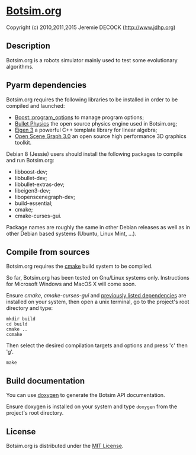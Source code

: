 # [Botsim.org](http://www.jdhp.org/projects_en.html#botsim)

Copyright (c) 2010,2011,2015 Jeremie DECOCK (http://www.jdhp.org)

## Description

Botsim.org is a robots simulator mainly used to test some evolutionary
algorithms. 

## <a name="sed_dependencies"></a>Pyarm dependencies

Botsim.org requires the following libraries to be installed in order to be compiled and launched:

* [Boost::program_options](http://www.boost.org/doc/libs/1_58_0/doc/html/program_options.html) to manage program options;
* [Bullet Physics](http://bulletphysics.org) the open source physics engine used in Botsim.org;
* [Eigen 3](http://eigen.tuxfamily.org) a powerful C++ template library for linear algebra;
* [Open Scene Graph 3.0](http://www.openscenegraph.org/) an open source high performance 3D graphics toolkit.

Debian 8 (Jessie) users should install the following packages to compile and run Botsim.org:

* libboost-dev;
* libbullet-dev;
* libbullet-extras-dev;
* libeigen3-dev;
* libopenscenegraph-dev;
* build-essential;
* cmake;
* cmake-curses-gui.

Package names are roughly the same in other Debian releases as well as in other
Debian based systems (Ubuntu, Linux Mint, ...).

## Compile from sources

Botsim.org requires the [cmake](www.cmake.org) build system to be compiled.

So far, Botsim.org has been tested on Gnu/Linux systems only.
Instructions for Microsoft Windows and MacOS X will come soon.

Ensure *cmake*, *cmake-curses-gui* and
[previously listed dependencies](#sed_dependencies) are
installed on your system, then open a unix terminal, go to the project's root
directory and type:

```
mkdir build
cd build
cmake ..
ccmake
```

Then select the desired compilation targets and options and press 'c' then 'g'.

```
make
```

## Build documentation

You can use [doxygen](www.doxygen.org) to generate the Botsim API
documentation.

Ensure doxygen is installed on your system and type `doxygen` from the
project's root directory.


## License

Botsim.org is distributed under the [MIT License](http://opensource.org/licenses/MIT).
